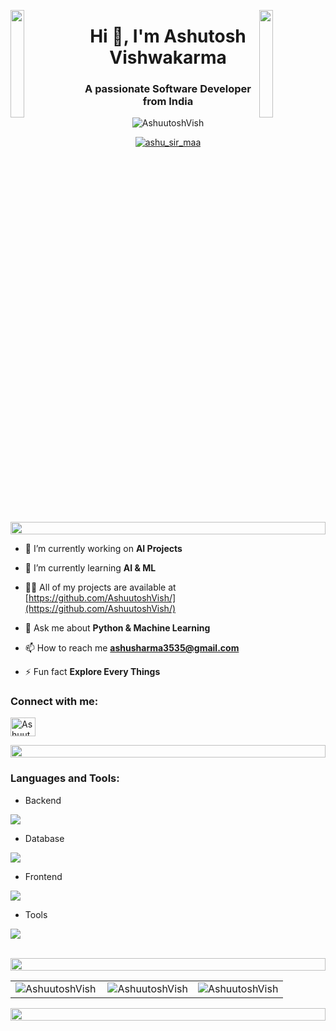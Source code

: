 <img align="left" src="https://user-images.githubusercontent.com/65187002/144930161-2f783401-8d27-4fdf-a2f7-cc0ba32f1f1f.gif" width="21%" style="display:inline;"><img align="right" src="https://user-images.githubusercontent.com/65187002/144930161-2f783401-8d27-4fdf-a2f7-cc0ba32f1f1f.gif" width="21%" style="display:inline;">
<h1 align="center">Hi 👋, I'm Ashutosh Vishwakarma</h1>
<h3 align="center">A passionate Software Developer from India</h3>


<p align="center"> <img src="https://komarev.com/ghpvc/?username=AshuutoshVish&label=Profile%20views&color=0e75b6&style=flat" alt="AshuutoshVish" /> </p>

<p align="center"> <a href="https://x.com/ashu_sir_maa" target="blank"><img src="https://img.shields.io/twitter/follow/ashu_sir_maa" &style=flat alt="ashu_sir_maa" target="blank"/></a> </p>

<img src="https://i.imgur.com/dBaSKWF.gif" height="20" width="100%">

- 🔭 I’m currently working on **AI Projects**

- 🌱 I’m currently learning **AI & ML**

- 👨‍💻 All of my projects are available at [https://github.com/AshuutoshVish/](https://github.com/AshuutoshVish/)

- 💬 Ask me about **Python & Machine Learning**

- 📫 How to reach me **ashusharma3535@gmail.com**

- ⚡ Fun fact **Explore Every Things**

<h3 align="left">Connect with me:</h3>
<p align="left">
<a href="https://www.linkedin.com/in/ashuutosh/" target="blank"><img align="center" src="https://raw.githubusercontent.com/rahuldkjain/github-profile-readme-generator/master/src/images/icons/Social/linked-in-alt.svg" alt="Ashuutosh" height="30" width="40" /></a>
</p>

<img src="https://i.imgur.com/dBaSKWF.gif" height="20" width="100%">

<h3 align="left">Languages and Tools:</h3>

- Backend
<p align="left">
  <a href="https://skillicons.dev">
    <img src="https://skillicons.dev/icons?i=django,js" />
  </a>
</p>

- Database
<p align="left">
  <a href="https://skillicons.dev">
    <img src="https://skillicons.dev/icons?i=sqlite,mysql" />
  </a>
</p>

- Frontend
<p align="left">
  <a href="https://skillicons.dev">
    <img src="https://skillicons.dev/icons?i=html,css,js,react,redux,tailwind,bootstrap,materialui" />
  </a>
</p>

- Tools
<p align="left">
  <a href="https://skillicons.dev">
    <img src="https://skillicons.dev/icons?i=git,github,figma,xd,idea,pycharm,vscode,linux" />
  </a>
</p>

<br/>

<img src="https://i.imgur.com/dBaSKWF.gif" height="20" width="100%">
<table>
  <tr>
    <td>
      <img align="left" src="https://github-readme-stats.vercel.app/api/top-langs?username=AshuutoshVish&show_icons=true&locale=en&layout=compact" alt="AshuutoshVish" />
    </td>
    <td>
      <img align="center" src="https://github-readme-stats.vercel.app/api?username=AshuutoshVish&show_icons=true&locale=en" alt="AshuutoshVish" />
    </td>
    <td>
      <img align="center" src="https://github-readme-streak-stats.herokuapp.com/?user=AshuutoshVish" alt="AshuutoshVish" />
    </td>
  </tr>
</table>
<img src="https://i.imgur.com/dBaSKWF.gif" height="20" width="100%">
